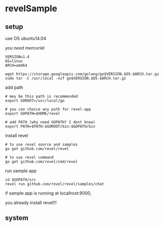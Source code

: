 revelSample
===========



## setup

use OS ubuntu14.04

*you need mercurial*


```
VERSION=1.4
OS=linux
ARCH=amd64

wget https://storage.googleapis.com/golang/go$VERSION.$OS-$ARCH.tar.gz
sudo tar -C /usr/local -xzf go$VERSION.$OS-$ARCH.tar.gz
```

add path

```
# mey be this path is recommended
export GOROOT=/usr/local/go

# you can choice any path for revel-app
export GOPATH=$HOME/revel

# add PATH (why need GOPATH? I dont know)
export PATH=$PATH:$GOROOT/bin:$GOPATH/bin
```


install revel

```
# to use revel source and samples
go get github.com/revel/revel

# to use revel command
go get github.com/revel/cmd/revel
```

run sample app

```
cd $GOPATH/src
revel run github.com/revel/revel/samples/chat
```

if sample app is running at localhost:9000,

you already install revel!!!


## system
